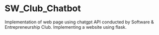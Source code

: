 # SW_Club_Chatbot

Implementation of web page using chatgpt API conducted by Software & Entrepreneurship Club. 
Implementing a website using flask.
